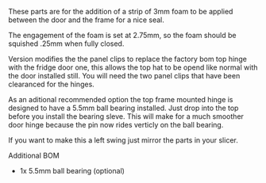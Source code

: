 These parts are for the addition of a strip of 3mm foam to be applied between the door and the frame for a nice seal.

The engagement of the foam is set at 2.75mm, so the foam should be squished .25mm when fully closed. 

Version modifies the the panel clips to replace the factory bom top hinge with the fridge door one, this allows the top hat to be opend like normal with the door installed still. 
You will need the two panel clips that have been clearanced for the hinges. 

As an aditional recommended option the top frame mounted hinge is designed to have a 5.5mm ball bearing installed. Just drop into the top before you install the bearing sleve. This will make for a much smoother door hinge because the pin now rides verticly on the ball bearing.

If you want to make this a left swing just mirror the parts in your slicer. 

Additional BOM
 - 1x 5.5mm ball bearing (optional)
